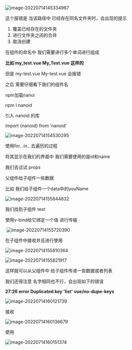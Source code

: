 ![image-20220714145334967](C:\Users\Administrator\AppData\Roaming\Typora\typora-user-images\image-20220714145334967.png)

这个报错是 当该路径中 已经存在同名文件夹时，会出现的提示

1. 覆盖已经存在的文件夹
2. 进行文件夹之间的合并
3. 取消创建



在组件的命名中 我们需要进行多个单词进行组成

**比如 my_test.vue			My_Test.vue	这样的**

但是 my-test.vue			  My-test.vue      会报错

之后 需要仔细看下我们的组件名



npm加载nanoi

npm i nanoid



引入 nanoid 的库

import {nanoid} from 'nanoid'

![image-20220714154530295](C:\Users\Administrator\AppData\Roaming\Typora\typora-user-images\image-20220714154530295.png)

使用for...in...去遍历的过程

将其显示在我们的界面中 我们需要使用的是id和name



我们去试试 props 

父组件给子组件一些数据

比如 我们给子组件一个data中的youName

![image-20220714155644832](C:\Users\Administrator\AppData\Roaming\Typora\typora-user-images\image-20220714155644832.png)



我们找到子组件 test

使用v-bind给它绑定一个值 进行传输

​	![image-20220714155720390](C:\Users\Administrator\AppData\Roaming\Typora\typora-user-images\image-20220714155720390.png)



在子组件中接收并且进行使用

![image-20220714155810364](C:\Users\Administrator\AppData\Roaming\Typora\typora-user-images\image-20220714155810364.png)

![image-20220714155821917](C:\Users\Administrator\AppData\Roaming\Typora\typora-user-images\image-20220714155821917.png)

这样就可以从父组件中 给子组件传递一些数据或者列表

我们还得注意 名字相同也不行，会出现如下的错误

**27:26  error  Duplicated key 'list'  vue/no-dupe-keys**

![image-20220714160121739](C:\Users\Administrator\AppData\Roaming\Typora\typora-user-images\image-20220714160121739.png)

接收

![image-20220714160136679](C:\Users\Administrator\AppData\Roaming\Typora\typora-user-images\image-20220714160136679.png)

使用

![image-20220714160151374](C:\Users\Administrator\AppData\Roaming\Typora\typora-user-images\image-20220714160151374.png)